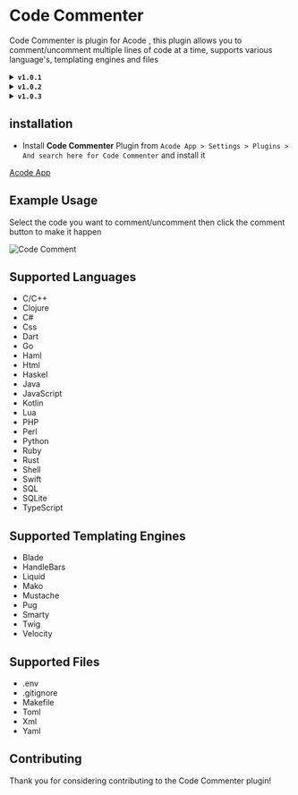 
<h1>Code Commenter</h1>


Code Commenter is plugin for Acode , this plugin allows you to comment/uncomment multiple lines of code at a time, supports various language's, templating engines and files

<details>
        <summary>
            <code><strong>v1.0.1</strong></code>
        </summary>
        <ul>
            <li>Added support for <code>.ejs</code> and <code>.mjs</code></li>
            <li>Updated readme</li>
        </ul>
    </details>
<details>
        <summary>
            <code><strong>v1.0.2</strong></code>
        </summary>
        <ul>
            <li>Added plugin settings option</li>
            <li>Updated readme</li>
        </ul>
    </details>
<details>
        <summary>
            <code><strong>v1.0.3</strong></code>
        </summary>
        <ul>
         <a href="https://github.com/coswat/acode-code-commenter/pull/4">Merged pr</a>        
        </ul>
    </details>
    
## installation 

- Install **Code Commenter** Plugin from `Acode App > Settings > Plugins > And search here for Code Commenter` and install it

[Acode App](https://play.google.com/store/apps/details?id=com.foxdebug.acodefree)

## Example Usage

Select the code you want to comment/uncomment then click the comment button to make it happen

![Code Comment](https://github.com/coswat/todo/assets/97345827/3d92ca99-12be-472b-96a4-4d62cb420552)

## Supported Languages

- C/C++ 
- Clojure
- C#
- Css
- Dart
- Go
- Haml 
- Html
- Haskel
- Java
- JavaScript
- Kotlin
- Lua
- PHP
- Perl
- Python
- Ruby
- Rust
- Shell 
- Swift 
- SQL 
- SQLite
- TypeScript

## Supported Templating Engines

- Blade
- HandleBars
- Liquid
- Mako
- Mustache
- Pug
- Smarty
- Twig
- Velocity 

## Supported Files 

- .env
- .gitignore
- Makefile
- Toml
- Xml
- Yaml

## Contributing

Thank you for considering contributing to the Code Commenter plugin!